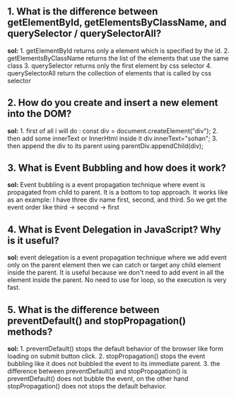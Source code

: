## 1. What is the difference between getElementById, getElementsByClassName, and querySelector / querySelectorAll?
 **sol:**
        1. getElementById returns only a  element which is  specified by the  id.
        2. getElementsByClassName returns the list of the elements that use the same class 
        3. querySelector returns only the first element by css selector
        4. querySelectorAll return the collection of elements that is called by css selector

## 2. How do you create and insert a new element into the DOM?
 **sol:**
        1. first of all i will do : const div = document.createElement("div");
        2. then add some innerText or InnerHtml inside it div.innerText="sohan";
        3. then append the div to its parent using parentDiv.appendChild(div);
## 3. What is Event Bubbling and how does it work?
 **sol:**
       Event bubbling is a event propagation technique where event is propagated from child to parent. It is a bottom to top approach.
       It works like as an example: I have three div name first, second, and third. So we get the event order like third -> second -> first
## 4. What is Event Delegation in JavaScript? Why is it useful?
 **sol:**
    event delegation is a event propagation technique where we add event only on the parent element then we can catch or target any  child element inside the parent.
    It is useful because we don't need to add event in all the element inside the parent. No need to use for loop, so the execution is very fast. 
## 5. What is the difference between preventDefault() and stopPropagation() methods?
 **sol:**
     1. preventDefault() stops the default behavior of the browser like form loading on submit button click.
     2. stopPropagation() stops the event bubbling like it does not bubbled the event to its immediate parent.
     3. the difference between preventDefault() and stopPropagation() is preventDefault() does not bubble the event, on the other hand stopPropagation() does not stops the default behavior.
